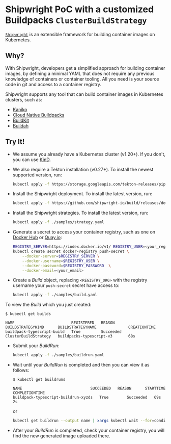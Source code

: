 # Shipwright PoC with a customized Buildpacks `ClusterBuildStrategy`

[`Shipwright`](https://github.com/shipwright-io/build) is an extensible framework for building container images on Kubernetes.

## Why?

With Shipwright, developers get a simplified approach for building container images, by defining a minimal YAML that does not require
any previous knowledge of containers or container tooling. All you need is your source code in git and access to a container registry.

Shipwright supports any tool that can build container images in Kubernetes clusters, such as:

- [Kaniko](https://github.com/GoogleContainerTools/kaniko)
- [Cloud Native Buildpacks](https://buildpacks.io/)
- [BuildKit](https://github.com/moby/buildkit)
- [Buildah](https://buildah.io/)

## Try It!

* We assume you already have a Kubernetes cluster (v1.20+). If you don't, you can use [KinD](https://kind.sigs.k8s.io).

* We also require a Tekton installation (v0.27+). To install the newest supported version, run:

  ```bash
  kubectl apply -f https://storage.googleapis.com/tekton-releases/pipeline/previous/v0.30.0/release.yaml
  ```

* Install the Shipwright deployment. To install the latest version, run:

  ```bash
  kubectl apply -f https://github.com/shipwright-io/build/releases/download/v0.8.0/release.yaml
  ```

* Install the Shipwright strategies. To install the latest version, run:

  ```bash
  kubectl apply -f ./samples/strategy.yaml
  ```

* Generate a secret to access your container registry, such as one on [Docker Hub](https://hub.docker.com/) or [Quay.io](https://quay.io/):

  ```bash
  REGISTRY_SERVER=https://index.docker.io/v1/ REGISTRY_USER=<your_registry_user> REGISTRY_PASSWORD=<your_registry_password>
  kubectl create secret docker-registry push-secret \
      --docker-server=$REGISTRY_SERVER \
      --docker-username=$REGISTRY_USER \
      --docker-password=$REGISTRY_PASSWORD  \
      --docker-email=<your_email>
  ```

* Create a *Build* object, replacing `<REGISTRY_ORG>` with the registry username your `push-secret` secret have access to:


  ```bash
  kubectl apply -f ./samples/build.yaml
  ```

To view the *Build* which you just created:

  ```
 $ kubectl get builds
 
  NAME                         REGISTERED   REASON      BUILDSTRATEGYKIND      BUILDSTRATEGYNAME              CREATIONTIME
  buildpack-typescript-build   True         Succeeded   ClusterBuildStrategy   buildpacks-typescript-v3       68s
  ```  

* Submit your *BuildRun*:

  ```bash
  kubectl apply -f ./samples/buildrun.yaml
  ```

* Wait until your *BuildRun* is completed and then you can view it as follows:

  ```
  $ kubectl get buildruns
  
  NAME                              SUCCEEDED   REASON      STARTTIME   COMPLETIONTIME
  buildpack-typescript-buildrun-xyzds   True        Succeeded   69s         2s
  ```

  or

  ```bash
  kubectl get buildrun --output name | xargs kubectl wait --for=condition=Succeeded --timeout=180s
  ```

* After your *BuildRun* is completed, check your container registry, you will find the new generated image uploaded there.
